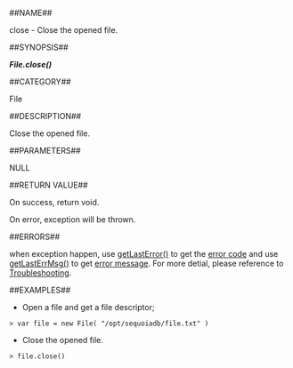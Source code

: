 
##NAME##

close - Close the opened file.

##SYNOPSIS##

***File.close()***

##CATEGORY##

File

##DESCRIPTION##

Close the opened file.

##PARAMETERS##

NULL

##RETURN VALUE##

On success, return void.

On error, exception will be thrown.

##ERRORS##

when exception happen, use [getLastError()](manual/Manual/Sequoiadb_command/Global/getLastError.md) to get the [error code](manual/Manual/Sequoiadb_error_code.md)  and use [getLastErrMsg()](manual/Manual/Sequoiadb_command/Global/getLastErrMsg.md) to get [error message](manual/Manual/Sequoiadb_command/Global/getLastErrMsg.md). For more detial, please  reference to [Troubleshooting](manual/FAQ/faq_sdb.md).

##EXAMPLES##

* Open a file and get a file descriptor;

```lang-javascript
> var file = new File( "/opt/sequoiadb/file.txt" )
```

* Close the opened file.

```lang-javascript
> file.close()
```